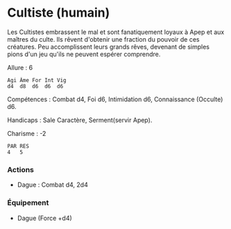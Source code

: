 # Cultiste (humain)
Les Cultistes embrassent le mal et sont fanatiquement loyaux à Apep et aux maîtres du culte. 
Ils rêvent d'obtenir une fraction du pouvoir de ces créatures. Peu accomplissent leurs grands rêves, devenant de simples pions d'un jeu qu'ils ne peuvent espérer comprendre.

Allure : 6

	Agi	Âme	For	Int	Vig
	d4	d8	d6	d6 	d6

Compétences : Combat d4, Foi d6, Intimidation d6, Connaissance (Occulte) d6.

Handicaps : Sale Caractère, Serment(servir Apep).

Charisme : -2

	PAR RES
	4   5

### Actions

- Dague : Combat d4, 2d4

### Équipement

- Dague (Force +d4)
